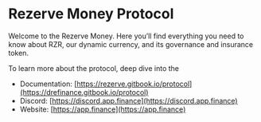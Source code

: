 # Rezerve Money Protocol

Welcome to the Rezerve Money. Here you’ll find everything you need to know about RZR, our dynamic currency, and its governance and insurance token.

To learn more about the protocol, deep dive into the

- Documentation: [https://rezerve.gitbook.io/protocol](https://drefinance.gitbook.io/protocol)
- Discord: [https://discord.app.finance](https://discord.app.finance)
- Website: [https://app.finance](https://app.finance)
